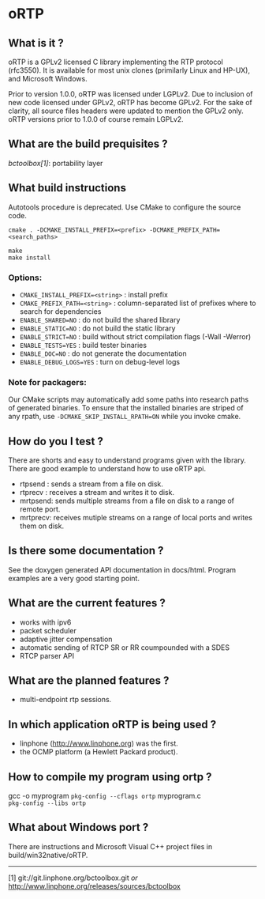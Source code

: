 oRTP
====

What is it ?
------------

oRTP is a GPLv2 licensed C library implementing the RTP protocol (rfc3550). It is available
for most unix clones (primilarly Linux and HP-UX), and Microsoft Windows.

Prior to version 1.0.0, oRTP was licensed under LGPLv2. Due to inclusion of new code licensed under GPLv2, oRTP has become GPLv2.
For the sake of clarity, all source files headers were updated to mention the GPLv2 only.
oRTP versions prior to 1.0.0 of course remain LGPLv2.


What are the build prequisites ?
--------------------------------

*bctoolbox[1]*: portability layer


What build instructions
-----------------------

Autotools procedure is deprecated. Use CMake to configure the source code.

	cmake . -DCMAKE_INSTALL_PREFIX=<prefix> -DCMAKE_PREFIX_PATH=<search_paths>
	
	make
	make install

### Options:

- `CMAKE_INSTALL_PREFIX=<string>` : install prefix
- `CMAKE_PREFIX_PATH=<string>`    : column-separated list of prefixes where to search for dependencies
- `ENABLE_SHARED=NO`              : do not build the shared library
- `ENABLE_STATIC=NO`              : do not build the static library
- `ENABLE_STRICT=NO`              : build without strict compilation flags (-Wall -Werror)
- `ENABLE_TESTS=YES`              : build tester binaries
- `ENABLE_DOC=NO`                 : do not generate the documentation
- `ENABLE_DEBUG_LOGS=YES`         : turn on debug-level logs


### Note for packagers:

Our CMake scripts may automatically add some paths into research paths of generated binaries.
To ensure that the installed binaries are striped of any rpath, use `-DCMAKE_SKIP_INSTALL_RPATH=ON`
while you invoke cmake.


How do you I test ?
-------------------

There are shorts and easy to understand programs given with the library. There are good example
to understand how to use oRTP api.

- rtpsend : sends a stream from a file on disk.
- rtprecv : receives a stream and writes it to disk.
- mrtpsend: sends multiple streams from a file on disk to a range of remote port.
- mrtprecv:	receives mutiple streams on a range of local ports and writes them on disk.


Is there some documentation ?
-----------------------------

See the doxygen generated API documentation in docs/html. Program examples are a very good
starting point.


What are the current features ?
-------------------------------

- works with ipv6
- packet scheduler
- adaptive jitter compensation
- automatic sending of RTCP SR or RR coumpounded with a SDES
- RTCP parser API


What are the planned features ?
-------------------------------

- multi-endpoint rtp sessions.


In which application oRTP is being used ?
-----------------------------------------

- linphone (http://www.linphone.org) was the first.
- the OCMP platform (a Hewlett Packard product).


How to compile my program using ortp ?
--------------------------------------
gcc -o myprogram  `pkg-config --cflags ortp` myprogram.c  \
			`pkg-config --libs ortp`


What about Windows port ?
-------------------------
There are instructions and Microsoft Visual C++ project files in build/win32native/oRTP.


----------------------------------------


[1] git://git.linphone.org/bctoolbox.git *or* <http://www.linphone.org/releases/sources/bctoolbox>
